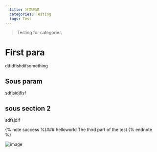 ```yaml
---
  title: 分类测试
  categories: Testing
  tags: Test
---
```


<blockquote class="blockquote-center">Testing for categories</blockquote>

# First para

djfidfishdifsomething

## Sous param

sdfjsidjfisf

## sous section 2

sdfsjdif

{% note success %}### helloworld
The third part of the test
{% endnote %}

![image](/uploads/chatu.jpg)
